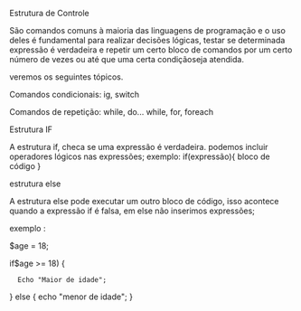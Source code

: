   Estrutura de Controle

São comandos comuns à maioria das linguagens de programação e o uso deles é fundamental
para realizar decisões lógicas, testar se determinada expressão é verdadeira e repetir um certo
bloco de comandos por um certo número de vezes ou até que uma certa condiçãoseja atendida.

veremos os seguintes tópicos.

Comandos condicionais: ig, switch

Comandos de repetição: while, do... while, for, foreach

Estrutura IF

A estrutura if, checa se uma expressão é verdadeira.
podemos incluir operadores lógicos nas expressões;
exemplo: 
  if(expressão){
      bloco de código
  }

  estrutura else

  A estrutura else pode executar um outro bloco de código, isso acontece quando a expressão if é falsa, em else não inserimos expressões;

  exemplo :

  $age = 18;

  if$age >= 18) {

      Echo "Maior de idade";
  } else {
      echo "menor de idade";
  }

